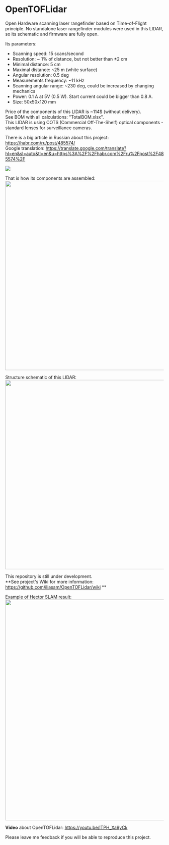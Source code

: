 # OpenTOFLidar
Open Hardware scanning laser rangefinder based on Time-of-Flight principle. No standalone laser rangefinder modules were used in this LIDAR, so its schematic and firmware are fully open.  
 
Its parameters:  
* Scanning speed: 15 scans/second
* Resolution: ~ 1% of distance, but not better than ±2 cm
* Minimal distance: 5 cm
* Maximal distance: ~25 m (white surface)
* Angular resolution: 0.5 deg
* Measurements frequency: ~11 kHz
* Scanning angular range: ~230 deg, could be increased by changing mechanics
* Power: 0.1 A  at 5V (0.5 W). Start current could be bigger than 0.8 A.
* Size: 50x50x120 mm

Price of the components of this LIDAR is ~114$ (without delivery).  
See BOM with all calculations: "TotalBOM.xlsx".  
This LIDAR is using COTS (Commercial Off-The-Shelf) optical components - standard lenses for surveillance cameras.  
  
There is a big article in Russian about this project: https://habr.com/ru/post/485574/   
Google translation: https://translate.google.com/translate?hl=en&sl=auto&tl=en&u=https%3A%2F%2Fhabr.com%2Fru%2Fpost%2F485574%2F  

![](https://github.com/iliasam/OpenTOFLidar/blob/develop/Images/lidar_photo_small.jpg)  

That is how its components are assembled:  
<img src="https://github.com/iliasam/OpenTOFLidar/blob/develop/Mechanical/Assembly2.png" height="600">  
  
Structure schematic of this LIDAR:  
<img src="https://github.com/iliasam/OpenTOFLidar/blob/develop/Images/structure.png" width="600">  

This repository is still under development.  
**See project's Wiki for more information: https://github.com/iliasam/OpenTOFLidar/wiki  **

Example of Hector SLAM result:  
<img src="https://github.com/iliasam/OpenTOFLidar/blob/develop/Images/slam_result_example.png" width="700">  
  
**Video** about OpenTOFLidar:
https://youtu.be/lTPH_Xa9yCk
  
Please leave me feedback if you will be able to reproduce this project.  
